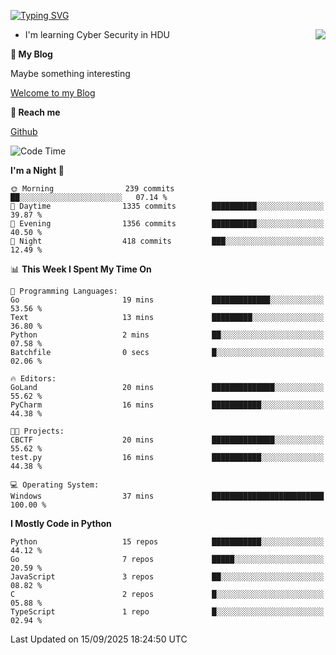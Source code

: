 [![Typing SVG](https://readme-typing-svg.herokuapp.com?font=Fira+Code&pause=1000&random=false&width=450&height=60&lines=Hello+%F0%9F%91%8B%F0%9F%8F%BB;I'm+JBNRZ)](https://git.io/typing-svg)

<a href="#">
  <img align="right" src="https://github-readme-stats.vercel.app/api?username=JBNRZ&show_icons=true&bg_color=15,f2f7fd,E0EAFC" />
</a>

- I'm learning Cyber Security in HDU

 **🌱 My Blog**

Maybe something interesting

[Welcome to my Blog](https://jbnrz.com.cn/)

 **💬 Reach me** 

[Github](https://github.com/JBNRZ)


<!--START_SECTION:waka-->
![Code Time](http://img.shields.io/badge/Code%20Time-1%2C399%20hrs%2018%20mins-blue)

**I'm a Night 🦉** 

```text
🌞 Morning                239 commits         ██░░░░░░░░░░░░░░░░░░░░░░░   07.14 % 
🌆 Daytime                1335 commits        ██████████░░░░░░░░░░░░░░░   39.87 % 
🌃 Evening                1356 commits        ██████████░░░░░░░░░░░░░░░   40.50 % 
🌙 Night                  418 commits         ███░░░░░░░░░░░░░░░░░░░░░░   12.49 % 
```


📊 **This Week I Spent My Time On** 

```text
💬 Programming Languages: 
Go                       19 mins             █████████████░░░░░░░░░░░░   53.56 % 
Text                     13 mins             █████████░░░░░░░░░░░░░░░░   36.80 % 
Python                   2 mins              ██░░░░░░░░░░░░░░░░░░░░░░░   07.58 % 
Batchfile                0 secs              █░░░░░░░░░░░░░░░░░░░░░░░░   02.06 % 

🔥 Editors: 
GoLand                   20 mins             ██████████████░░░░░░░░░░░   55.62 % 
PyCharm                  16 mins             ███████████░░░░░░░░░░░░░░   44.38 % 

🐱‍💻 Projects: 
CBCTF                    20 mins             ██████████████░░░░░░░░░░░   55.62 % 
test.py                  16 mins             ███████████░░░░░░░░░░░░░░   44.38 % 

💻 Operating System: 
Windows                  37 mins             █████████████████████████   100.00 % 
```

**I Mostly Code in Python** 

```text
Python                   15 repos            ███████████░░░░░░░░░░░░░░   44.12 % 
Go                       7 repos             █████░░░░░░░░░░░░░░░░░░░░   20.59 % 
JavaScript               3 repos             ██░░░░░░░░░░░░░░░░░░░░░░░   08.82 % 
C                        2 repos             █░░░░░░░░░░░░░░░░░░░░░░░░   05.88 % 
TypeScript               1 repo              █░░░░░░░░░░░░░░░░░░░░░░░░   02.94 % 
```




 Last Updated on 15/09/2025 18:24:50 UTC
<!--END_SECTION:waka-->
